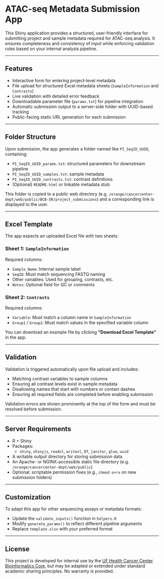 # ATAC-seq Metadata Submission App

This Shiny application provides a structured, user-friendly interface for submitting project and sample metadata required for ATAC-seq analysis. It ensures completeness and consistency of input while enforcing validation rules based on your internal analysis pipeline.

---

## Features

- Interactive form for entering project-level metadata
- File upload for structured Excel metadata sheets (`SampleInformation` and `Contrasts`)
- Live validation with detailed error feedback
- Downloadable parameter file (`params.txt`) for pipeline integration
- Automatic submission output to a server-side folder with UUID-based tracking
- Public-facing static URL generation for each submission

---

## Folder Structure

Upon submission, the app generates a folder named like `PI_SeqID_UUID`, containing:

- `PI_SeqID_UUID_params.txt`: structured parameters for downstream pipeline
- `PI_SeqID_UUID_samples.txt`: sample metadata
- `PI_SeqID_UUID_contrasts.txt`: contrast definitions
- (Optional) `README.html` or linkable metadata stub

This folder is copied to a public web directory (e.g. `/orange/cancercenter-dept/web/public/BCB-SR/project_submissions`) and a corresponding link is displayed to the user.

---

## Excel Template

The app expects an uploaded Excel file with two sheets:

### Sheet 1: `SampleInformation`

Required columns:
- `Sample_Name`: Internal sample label
- `SeqID`: Must match sequencing FASTQ naming
- Other variables: Used for grouping, contrasts, etc.
- `Notes`: Optional field for QC or comments

### Sheet 2: `Contrasts`

Required columns:
- `Variable`: Must match a column name in `SampleInformation`
- `Group1` / `Group2`: Must match values in the specified variable column

You can download an example file by clicking **"Download Excel Template"** in the app.

---

## Validation

Validation is triggered automatically upon file upload and includes:
- Matching contrast variables to sample columns
- Ensuring all contrast levels exist in sample metadata
- Disallowing names that start with numbers or contain dashes
- Ensuring all required fields are completed before enabling submission

Validation errors are shown prominently at the top of the form and must be resolved before submission.

---

## Server Requirements

- R + Shiny
- Packages:
  - `shiny`, `shinyjs`, `readxl`, `writexl`, `DT`, `janitor`, `glue`, `uuid`
- A writable output directory for storing submission data
- An Apache- or NGINX-accessible static file directory (e.g. `/orange/cancercenter-dept/web/public`)
- Optional: scriptable permission fixes (e.g., `chmod o+rx` on new submission folders)

---

## Customization

To adapt this app for other sequencing assays or metadata formats:

- Update the `validate_inputs()` function in `helpers.R`
- Modify `generate_params()` to reflect different pipeline arguments
- Replace `template.xlsx` with your preferred format

---

## License

This project is developed for internal use by the [UF Health Cancer Center Bioinformatics Core](https://cancer.ufl.edu/), but may be adapted or extended under standard academic sharing principles. No warranty is provided.


